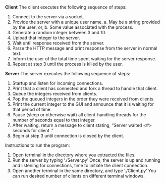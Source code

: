 **Client**
The client executes the following sequence of steps:
1. Connect to the server via a socket.
2. Provide the server with a unique user name.
a. May be a string provided by the user; or,
b. Some value associated with the process.
3. Generate a random integer between 3 and 10.
4. Upload that integer to the server.
5. Wait until response received from the server.
6. Parse the HTTP message and print response from the server in normal text.
7. Inform the user of the total time spent waiting for the server response.
8. Repeat at step 3 until the process is killed by the user.

**Server**
The server executes the following sequence of steps:
1. Startup and listen for incoming connections.
2. Print that a client has connected and fork a thread to handle that client.
3. Queue the integers received from clients.
4. Pop the queued integers in the order they were received from clients.
5. Print the current integer to the GUI and announce that it is waiting for that period
of time.
6. Pause (sleep or otherwise wait) all client-handling threads for the number of
seconds equal to that integer.
7. After waiting, return a message to client stating, “Server waited <#>
seconds for client <name>.”
8. Begin at step 3 until connection is closed by the client.
  
Instructions to run the program:

1. Open terminal in the directory where you extracted the files.
2. Run the server by typing ‘./Server.py’ Once, the server is up and running and listening for connections, time to initiate the client connection.
3. Open another terminal in the same directory, and type ‘./Client.py’ You can run desired number of clients on different terminal windows.
